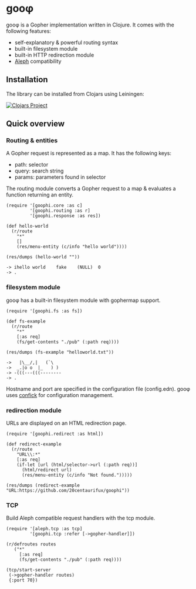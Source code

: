 # gooφ

gooφ is a Gopher implementation written in Clojure. It comes with the following features:

* self-explanatory & powerful routing syntax
* built-in filesystem module
* built-in HTTP redirection module
* [Aleph](https://github.com/aleph-io/aleph) compatibility

## Installation

The library can be installed from Clojars using Leiningen:

[![Clojars Project](http://clojars.org/zcfux/goophi/latest-version.svg)](https://clojars.org/zcfux/goophi)

## Quick overview

### Routing & entities

A Gopher request is represented as a map. It has the following keys:

* path: selector
* query: search string
* params: parameters found in selector

The routing module converts a Gopher request to a map & evaluates a function returning an entity.

	(require '[goophi.core :as c]
	         '[goophi.routing :as r]
	         '[goophi.response :as res])

	(def hello-world
	  (r/route
	    "*"
	    []
	    (res/menu-entity (c/info "hello world"))))

	(res/dumps (hello-world ""))

	-> ihello world    fake    (NULL)  0
	-> .

### filesystem module

gooφ has a built-in filesystem module with gophermap support.

	(require '[goophi.fs :as fs])

	(def fs-example
	  (r/route
	    "*"
	    [:as req]
	    (fs/get-contents "./pub" (:path req))))

	(res/dumps (fs-example "helloworld.txt"))

	->   |\__/,|   (`\
	->  _.|o o  |_   ) )
	-> -(((---(((--------
	-> .

Hostname and port are specified in the configuration file (config.edn).
gooφ uses [confick](https://github.com/20centaurifux/confick) for configuration
management.

### redirection module

URLs are displayed on an HTML redirection page.

	(require '[goophi.redirect :as html])

	(def redirect-example
	  (r/route
	    "URL\\:*"
	    [:as req]
	    (if-let [url (html/selector->url (:path req))]
	      (html/redirect url)
	      (res/menu-entity (c/info "Not found.")))))

	(res/dumps (redirect-example "URL:https://github.com/20centaurifux/goophi"))

### TCP

Build Aleph compatible request handlers with the tcp module.

	(require '[aleph.tcp :as tcp]
	         '[goophi.tcp :refer [->gopher-handler]])
 
	(r/defroutes routes
	   ("*"
	     [:as req]
	     (fs/get-contents "./pub" (:path req))))

	(tcp/start-server
	 (->gopher-handler routes)
	 {:port 70})
